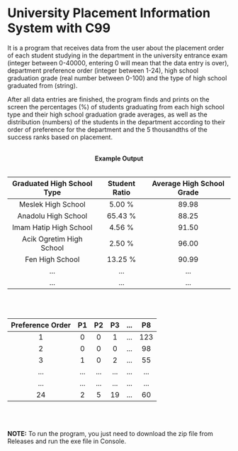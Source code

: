 # University Placement Information System with C99

It is a program that receives data from the user about the placement order of each student studying in the department in the university entrance exam (integer between 0-40000, entering 0 will mean that the data entry is over), department preference order (integer between 1-24), high school graduation grade (real number between 0-100) and the type of high school graduated from (string). 

After all data entries are finished, the program finds and prints on the screen the percentages (%) of students graduating from each high school type and their high school graduation grade averages, as well as the distribution (numbers) of the students in the department according to their order of preference for the department and the 5 thousandths of the success ranks based on placement.
<br>
<br>
<div align = "center">
  
**Example Output**
<br>
<br>

| Graduated High School Type | Student Ratio | Average High School Grade |
|:--------------------------:|:-------------:|:-------------------------:|
|     Meslek High School     |     5.00 %    |           89.98           |
|     Anadolu High School    |    65.43 %    |           88.25           |
|   Imam Hatip High School   |     4.56 %    |           91.50           |
|  Acik Ogretim High School  |     2.50 %    |           96.00           |
|       Fen High School      |    13.25 %    |           90.99           |
|             ...            |      ...      |            ...            |
|             ...            |      ...      |            ...            |

<br>
<br>

| Preference Order |  P1 |  P2 |  P3 | ... |  P8 |
|:----------------:|:---:|:---:|:---:|:---:|:---:|
|         1        |  0  |  0  |  1  | ... | 123 |
|         2        |  0  |  0  |  0  | ... |  98 |
|         3        |  1  |  0  |  2  | ... |  55 |
|        ...       | ... | ... | ... | ... | ... |
|        ...       | ... | ... | ... | ... | ... |
|        24        |  2  |  5  |  19 | ... |  60 |

</div>
<br>
<br>

**NOTE:** To run the program, you just need to download the zip file from Releases and run the exe file in Console.
